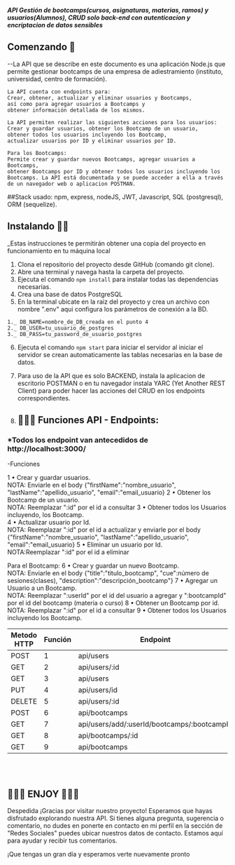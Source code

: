 ***API Gestión de bootcamps(cursos, asignaturas, materias, ramos) y usuarios(Alumnos), CRUD solo back-end con autenticacion y encriptacion de datos sensibles***

## Comenzando 🚀
--La API que se describe en este documento es una aplicación Node.js que permite gestionar bootcamps de una empresa de adiestramiento (instituto, universidad, centro de formación). 

    La API cuenta con endpoints para: 
    Crear, obtener, actualizar y eliminar usuarios y Bootcamps, 
    así como para agregar usuarios a Bootcamps y 
    obtener información detallada de los mismos. 
    
    La API permiten realizar las siguientes acciones para los usuarios: 
    Crear y guardar usuarios, obtener los Bootcamp de un usuario, 
    obtener todos los usuarios incluyendo los Bootcamp, 
    actualizar usuarios por ID y eliminar usuarios por ID. 
    
    Para los Bootcamps: 
    Permite crear y guardar nuevos Bootcamps, agregar usuarios a Bootcamps, 
    obtener Bootcamps por ID y obtener todos los usuarios incluyendo los Bootcamps. La API está documentada y se puede acceder a ella a través de un navegador web o aplicacion POSTMAN.

##Stack usado: npm, express, nodeJS, JWT, Javascript, SQL (postgresql), ORM (sequelize).

## Instalando 🚀🚀
_Estas instrucciones te permitirán obtener una copia del proyecto en funcionamiento en tu máquina local 


1. Clona el repositorio del proyecto desde GitHub (comando git clone).
2. Abre una terminal y navega hasta la carpeta del proyecto.
3. Ejecuta el comando `npm install` para instalar todas las dependencias necesarias.
4. Crea una base de datos PostgreSQL
5. En la terminal ubicate en la raiz del proyecto y crea un archivo con nombre ".env" aqui configura los parámetros de conexión a la BD.
```
1._ DB_NAME=nombre_de_DB_creada en el punto 4
2._ DB_USER=tu_usuario_de_postgres
3._ DB_PASS=tu_password_de_usuario_postgres
```
6. Ejecuta el comando `npm start` para iniciar el servidor al iniciar el servidor se crean automaticamente las tablas necesarias en la base de datos.
7. Para uso de la API que es solo BACKEND, instala la aplicacion de escritorio POSTMAN o en tu navegador instala YARC (Yet Another REST Client) para poder hacer las acciones del CRUD en los endpoints correspondientes.



7. ##  🚀🚀🚀 Funciones API - Endpoints:

### *Todos los endpoint van antecedidos de http://localhost:3000/

-Funciones 

1 • Crear y guardar usuarios.<br>                            NOTA: Enviarle en el body {"firstName":"nombre_usuario", "lastName":"apellido_usuario", "email":"email_usuario}
2 • Obtener los Bootcamp de un usuario.<br>                 NOTA: Reemplazar ":id" por el id a consultar
3 • Obtener todos los Usuarios incluyendo, los Bootcamp.<br> 
4 • Actualizar usuario por Id.<br>                           NOTA: Reemplazar ":id" por el id a actualizar y enviarle por el body {"firstName":"nombre_usuario", "lastName":"apellido_usuario", "email":"email_usuario}
5 • Eliminar un usuario por Id.<br>                          NOTA:Reemplazar ":id" por el id a eliminar

Para el Bootcamp:
6 • Crear y guardar un nuevo Bootcamp.<br>                  NOTA: Enviarle en el body {"title":"titulo_bootcamp", "cue":número de sesiones(clases), "description":"descripción_bootcamp"}
7 • Agregar un Usuario a un Bootcamp.<br>                   NOTA: Reemplazar ":userId" por el id del usuario a agregar y ":bootcampId" por el id del bootcamp (materia o curso)
8 • Obtener un Bootcamp por id.<br>                         NOTA: Reemplazar ":id" por el id a consultar
9 • Obtener todos los Usuarios incluyendo los Bootcamp. 

| Metodo HTTP | Función |                 Endpoint                      |
| ------------ | ------------ | ------------ | 
|    POST     |    1    |  api/users                                    | 
|    GET      |    2    |  api/users/:id                                | 
|    GET      |    3    |  api/users                                    | 
|    PUT      |    4    |  api/users/id                                 | 
|    DELETE   |    5    |  api/users/:id                                |
|    POST     |    6    |  api/bootcamps                                |
|    GET      |    7    |  api/users/add/:userId/bootcamps/:bootcampId  |
|    GET      |    8    |  api/bootcamps/:id                            | 
|    GET      |    9    |  api/bootcamps                                | 
<br><br>

##  🚀🚀🚀 ENJOY 🚀🚀🚀

Despedida
¡Gracias por visitar nuestro proyecto! Esperamos que hayas disfrutado explorando nuestra API. Si tienes alguna pregunta, sugerencia o comentario, no dudes en ponerte en contacto en mi perfil en la sección de "Redes Sociales" puedes ubicar nuestros datos de contacto. Estamos aquí para ayudar y recibir tus comentarios.

¡Que tengas un gran día y esperamos verte nuevamente pronto

